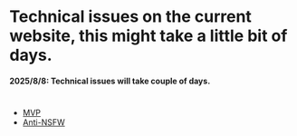 # Technical issues on the current website, this might take a little bit of days.
#### **2025/8/8**: Technical issues will take couple of days.
#
- [MVP](https://topoichhsite.github.io/mvp)
- [Anti-NSFW](https://ant1nsfw.github.io)
